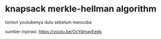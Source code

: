 # knapsack merkle-hellman algorithm 

tonton youtubenya dulu sebelum mencoba

sumber inpirasi: https://youtu.be/OcYdmayEeds
